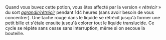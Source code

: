 Quand vous buvez cette potion, vous êtes affecté par la version « _rétrécir_ » du sort [_agrandir/rétrécir_](/grimoire/agrandir-retrecir/) pendant 1d4 heures (sans avoir besoin de vous concentrer). Une tache rouge dans le liquide se rétrécit jusqu'à former une petit bille et s'étale ensuite jusqu'à colorer tout le liquide translucide. Ce cycle se répète sans cesse sans interruption, même si on secoue la bouteille.
